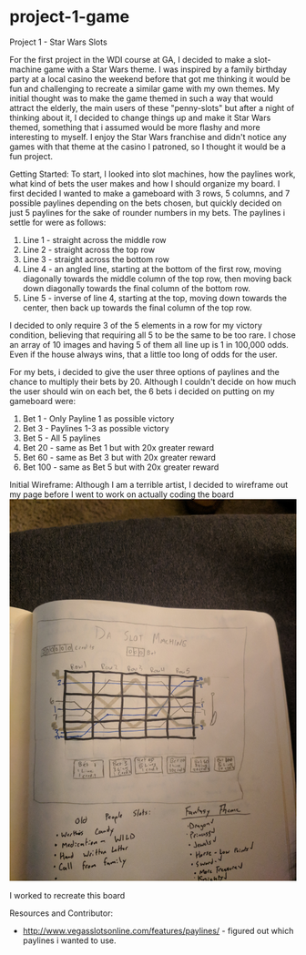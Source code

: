 # project-1-game
Project 1 - Star Wars Slots

For the first project in the WDI course at GA, I decided to make a slot-machine game with a Star Wars theme.
I was inspired by a family birthday party at a local casino the weekend before that got me thinking it would be fun and challenging to recreate a similar game with my own themes. My initial thought was to make the game themed in such a way that would attract the elderly, the main users of these "penny-slots" but after a night of thinking about it, I decided to change things up and make it Star Wars themed, something that i assumed would be more flashy and more interesting to myself. I enjoy the Star Wars franchise and didn't notice any games with that theme at the casino I patroned, so I thought it would be a fun project.

Getting Started:
To start, I looked into slot machines, how the paylines work, what kind of bets the user makes and how I should organize my board. I first decided I wanted to make a gameboard with 3 rows, 5 columns, and 7 possible paylines depending on the bets chosen, but quickly decided on just 5 paylines for the sake of rounder numbers in my bets. The paylines i settle for were as follows:
1. Line 1 - straight across the middle row
1. Line 2 - straight across the top row
1. Line 3 - straight across the bottom row
1. Line 4 - an angled line, starting at the bottom of the first row, moving diagonally towards the middle column of the top row, then moving back down diagonally towards the final column of the bottom row.
1. Line 5 - inverse of line 4, starting at the top, moving down towards the center, then back up towards the final column of the top row.

I decided to only require 3 of the 5 elements in a row for my victory condition, believing that requiring all 5 to be the same to be too rare. I chose an array of 10 images and having 5 of them all line up is 1 in 100,000 odds. Even if the house always wins, that a little too long of odds for the user.

For my bets, i decided to give the user three options of paylines and the chance to multiply their bets by 20. Although I couldn't decide on how much the user should win on each bet, the  6 bets i decided on putting on my gameboard were:
1. Bet 1 - Only Payline 1 as possible victory
1. Bet 3 - Paylines 1-3 as possible victory
1. Bet 5 - All 5 paylines
1. Bet 20 - same as Bet 1 but with 20x greater reward
1. Bet 60 - same as Bet 3 but with 20x greater reward
1. Bet 100 - same as Bet 5 but with 20x greater reward




Initial Wireframe:
Although I am a terrible artist, I decided to wireframe out my page before I went to work on actually coding the board
![alt text](images/IMG_20170917_213511.jpg)

I worked to recreate this board







Resources and Contributor:
* http://www.vegasslotsonline.com/features/paylines/ - figured out which paylines i wanted to use.
